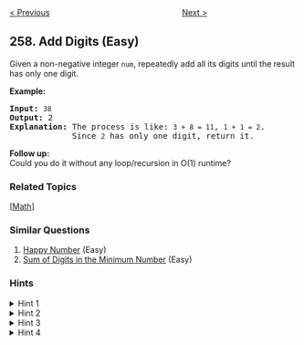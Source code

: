<!--|This file generated by command(leetcode description); DO NOT EDIT.    |-->
<!--+----------------------------------------------------------------------+-->
<!--|@author    openset <openset.wang@gmail.com>                           |-->
<!--|@link      https://github.com/openset                                 |-->
<!--|@home      https://github.com/openset/leetcode                        |-->
<!--+----------------------------------------------------------------------+-->

[< Previous](https://github.com/openset/leetcode/tree/master/problems/binary-tree-paths "Binary Tree Paths")
　　　　　　　　　　　　　　　　
[Next >](https://github.com/openset/leetcode/tree/master/problems/3sum-smaller "3Sum Smaller")

## 258. Add Digits (Easy)

<p>Given a non-negative integer <code>num</code>, repeatedly add all its digits until the result has only one digit.</p>

<p><strong>Example:</strong></p>

<pre>
<strong>Input:</strong> <code>38</code>
<strong>Output:</strong> 2 
<strong>Explanation: </strong>The process is like: <code>3 + 8 = 11</code>, <code>1 + 1 = 2</code>. 
&nbsp;            Since <code>2</code> has only one digit, return it.
</pre>

<p><b>Follow up:</b><br />
Could you do it without any loop/recursion in O(1) runtime?</p>

### Related Topics
  [[Math](https://github.com/openset/leetcode/tree/master/tag/math/README.md)]

### Similar Questions
  1. [Happy Number](https://github.com/openset/leetcode/tree/master/problems/happy-number) (Easy)
  1. [Sum of Digits in the Minimum Number](https://github.com/openset/leetcode/tree/master/problems/sum-of-digits-in-the-minimum-number) (Easy)

### Hints
<details>
<summary>Hint 1</summary>
A naive implementation of the above process is trivial. Could you come up with other methods?
</details>

<details>
<summary>Hint 2</summary>
What are all the possible results?
</details>

<details>
<summary>Hint 3</summary>
How do they occur, periodically or randomly?
</details>

<details>
<summary>Hint 4</summary>
You may find this <a href="https://en.wikipedia.org/wiki/Digital_root" target="_blank">Wikipedia article</a> useful.
</details>

